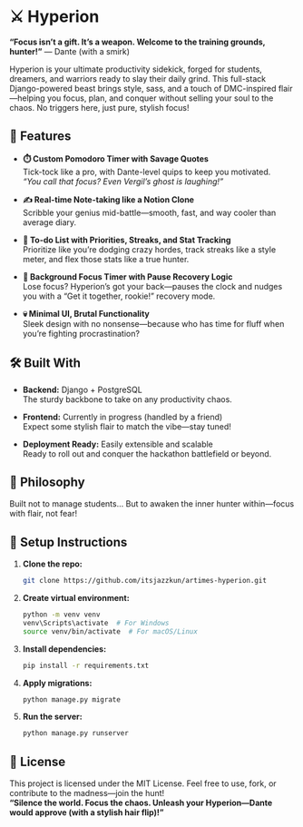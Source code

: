 # ⚔️ Hyperion

**“Focus isn’t a gift. It’s a weapon. Welcome to the training grounds, hunter!”** — Dante (with a smirk)

Hyperion is your ultimate productivity sidekick, forged for students, dreamers, and warriors ready to slay their daily grind. This full-stack Django-powered beast brings style, sass, and a touch of DMC-inspired flair—helping you focus, plan, and conquer without selling your soul to the chaos. No triggers here, just pure, stylish focus!

## 🔮 Features

- **⏱️ Custom Pomodoro Timer with Savage Quotes**  
  Tick-tock like a pro, with Dante-level quips to keep you motivated.  
  *“You call that focus? Even Vergil’s ghost is laughing!”*

- **✍️ Real-time Note-taking like a Notion Clone**  
  Scribble your genius mid-battle—smooth, fast, and way cooler than  average diary.

- **📅 To-do List with Priorities, Streaks, and Stat Tracking**  
  Prioritize like you’re dodging crazy hordes, track streaks like a style meter, and flex those stats like a true hunter.

- **👀 Background Focus Timer with Pause Recovery Logic**  
  Lose focus? Hyperion’s got your back—pauses the clock and nudges you with a “Get it together, rookie!” recovery mode.

- **💀 Minimal UI, Brutal Functionality**  
  Sleek design with no nonsense—because who has time for fluff when you’re fighting procrastination?

## 🛠️ Built With

- **Backend:** Django + PostgreSQL  
  The sturdy backbone to take on any productivity chaos.

- **Frontend:** Currently in progress (handled by a friend)  
  Expect some stylish flair to match the vibe—stay tuned!

- **Deployment Ready:** Easily extensible and scalable  
  Ready to roll out and conquer the hackathon battlefield or beyond.

## 🧠 Philosophy

Built not to manage students... But to awaken the inner hunter within—focus with flair, not fear!

## 🧾 Setup Instructions

1. **Clone the repo:**
   ```bash
   git clone https://github.com/itsjazzkun/artimes-hyperion.git
   ```

2. **Create virtual environment:**
   ```bash
   python -m venv venv
   venv\Scripts\activate  # For Windows
   source venv/bin/activate  # For macOS/Linux
   ```

3. **Install dependencies:**
   ```bash
   pip install -r requirements.txt
   ```

4. **Apply migrations:**
   ```bash
   python manage.py migrate
   ```

5. **Run the server:**
   ```bash
   python manage.py runserver
   ```

## 📜 License

This project is licensed under the MIT License. Feel free to use, fork, or contribute to the madness—join the hunt!  
**“Silence the world. Focus the chaos. Unleash your Hyperion—Dante would approve (with a stylish hair flip)!”**